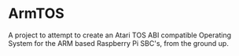 # ArmTOS
A project to attempt to create an Atari TOS ABI compatible Operating System for the ARM based Raspberry Pi SBC's, from the ground up.

